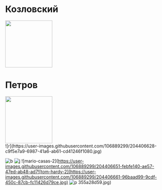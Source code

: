 <!DOCTYPE html>
<html lang="en">
<head>
	<meta charset="UTF-8">
	<meta name="viewport" content="width=device-width, initial-scale=1.0">
</head>
<body>
<div id="main">

<h1>Козловский</h1>
<img src=https://user-images.githubusercontent.com/106889299/203404536-0a97809f-5eab-4c70-a604-c8c042b1ecea.jpg width=150 height=150>
<br>

<h1>Петров</h1>
<img src=https://user-images.githubusercontent.com/106889299/203405812-53680fe6-e58e-4b2a-8763-832e2bb56324.jpg width=150 height=150>
<br>
![r](https://user-images.githubusercontent.com/106889299/204406628-c9f5e7a9-6987-41a6-ab61-cd41246f1080.jpg)

![b](https://user-images.githubusercontent.com/106889299/204406644-d25280aa-0ecf-4b90-aa87-82e0f0fa48b8.jpg)
![j](https://user-images.githubusercontent.com/106889299/204406648-1a0483c0-4f62-48fb-9bb1-15c312b8fd05.jpg)
![mario-casas-2](https://user-images.githubusercontent.com/106889299/204406651-febfe140-ae57-47ed-ab48-ad7![tom-hardy-2](https://user-images.githubusercontent.com/106889299/204406661-96baad99-9cdf-450c-87cb-fc11426d79ce.jpg)
![p](https://user-images.githubusercontent.com/106889299/204406668-f844a65d-2245-4f86-abda-d6f3744b5f4f.jpg)
355a28d59.jpg)

</div>	
</body>
</html>
